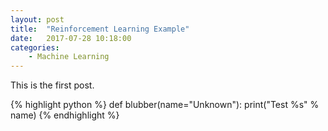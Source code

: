 ```yaml
---
layout: post
title:  "Reinforcement Learning Example"
date:   2017-07-28 10:18:00
categories:
    - Machine Learning
---
```



This is the first post.

{% highlight python %}
def blubber(name="Unknown"):
    print("Test %s" % name)
{% endhighlight %}